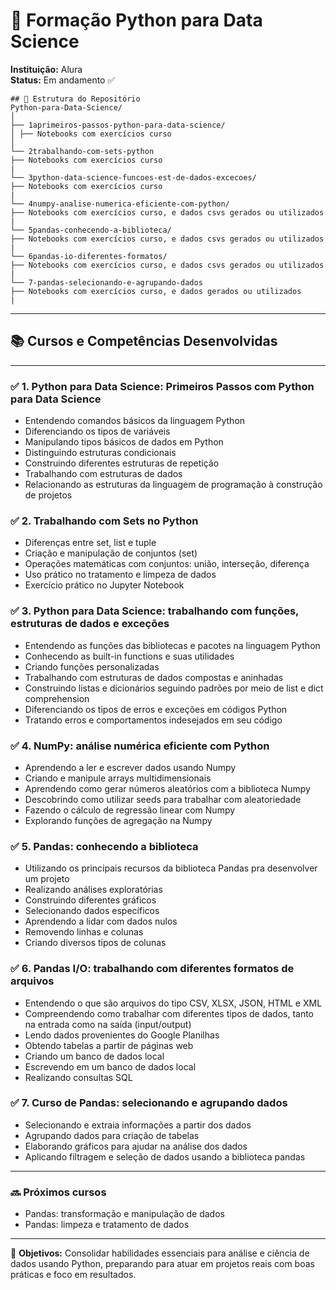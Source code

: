 # 🐍 Formação Python para Data Science  
**Instituição:** Alura  
**Status:** Em andamento ✅  

```
## 📂 Estrutura do Repositório
Python-para-Data-Science/
│
├── 1aprimeiros-passos-python-para-data-science/
│ ├── Notebooks com exercícios curso
│
└── 2trabalhando-com-sets-python
├── Notebooks com exercícios curso
|
└── 3python-data-science-funcoes-est-de-dados-excecoes/
├── Notebooks com exercícios curso
|
└── 4numpy-analise-numerica-eficiente-com-python/
├── Notebooks com exercícios curso, e dados csvs gerados ou utilizados
|
└── 5pandas-conhecendo-a-biblioteca/
├── Notebooks com exercícios curso, e dados csvs gerados ou utilizados
|
└── 6pandas-io-diferentes-formatos/
├── Notebooks com exercícios curso, e dados csvs gerados ou utilizados
|
└── 7-pandas-selecionando-e-agrupando-dados
├── Notebooks com exercícios curso, e dados gerados ou utilizados
|

```

---

## 📚 Cursos e Competências Desenvolvidas  

---

### ✅ 1. Python para Data Science: Primeiros Passos com Python para Data Science

- Entendendo comandos básicos da linguagem Python
- Diferenciando os tipos de variáveis
- Manipulando tipos básicos de dados em Python
- Distinguindo estruturas condicionais
- Construindo diferentes estruturas de repetição
- Trabalhando com estruturas de dados
- Relacionando as estruturas da linguagem de programação à construção de projetos

### ✅ 2. Trabalhando com Sets no Python

- Diferenças entre set, list e tuple
- Criação e manipulação de conjuntos (set)
- Operações matemáticas com conjuntos: união, interseção, diferença
- Uso prático no tratamento e limpeza de dados
- Exercício prático no Jupyter Notebook

### ✅ 3. Python para Data Science: trabalhando com funções, estruturas de dados e exceções

- Entendendo as funções das bibliotecas e pacotes na linguagem Python
- Conhecendo as built-in functions e suas utilidades
- Criando funções personalizadas
- Trabalhando com estruturas de dados compostas e aninhadas
- Construindo listas e dicionários seguindo padrões por meio de list e dict comprehension
- Diferenciando os tipos de erros e exceções em códigos Python
- Tratando erros e comportamentos indesejados em seu código

### ✅ 4. NumPy: análise numérica eficiente com Python

- Aprendendo a ler e escrever dados usando Numpy
- Criando e manipule arrays multidimensionais
- Aprendendo como gerar números aleatórios com a biblioteca Numpy
- Descobrindo como utilizar seeds para trabalhar com aleatoriedade
- Fazendo o cálculo de regressão linear com Numpy
- Explorando funções de agregação na Numpy

### ✅ 5. Pandas: conhecendo a biblioteca

- Utilizando os principais recursos da biblioteca Pandas pra desenvolver um projeto
- Realizando análises exploratórias
- Construindo diferentes gráficos
- Selecionando dados específicos
- Aprendendo a lidar com dados nulos
- Removendo linhas e colunas
- Criando diversos tipos de colunas

### ✅ 6. Pandas I/O: trabalhando com diferentes formatos de arquivos

- Entendendo o que são arquivos do tipo CSV, XLSX, JSON, HTML e XML
- Compreendendo como trabalhar com diferentes tipos de dados, tanto na entrada como na saída (input/output)
- Lendo dados provenientes do Google Planilhas
- Obtendo tabelas a partir de páginas web
- Criando um banco de dados local
- Escrevendo em um banco de dados local
- Realizando consultas SQL

### ✅ 7. Curso de Pandas: selecionando e agrupando dados

- Selecionando e extraia informações a partir dos dados
- Agrupando dados para criação de tabelas
- Elaborando gráficos para ajudar na análise dos dados
- Aplicando filtragem e seleção de dados usando a biblioteca pandas

---

### 🔜 Próximos cursos  

- Pandas: transformação e manipulação de dados
- Pandas: limpeza e tratamento de dados

---

📌 **Objetivos:** Consolidar habilidades essenciais para análise e ciência de dados usando Python, preparando para atuar em projetos reais com boas práticas e foco em resultados.  
